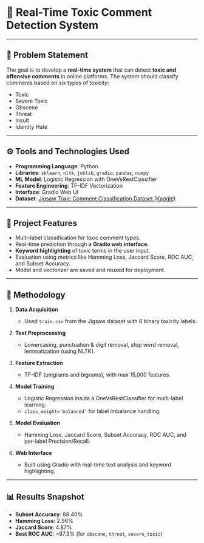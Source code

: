 # 🧠 Real-Time Toxic Comment Detection System

---

## 📌 Problem Statement

The goal is to develop a **real-time system** that can detect **toxic and offensive comments** in online platforms. The system should classify comments based on six types of toxicity:
- Toxic
- Severe Toxic
- Obscene
- Threat
- Insult
- Identity Hate

---

## ⚙️ Tools and Technologies Used

- **Programming Language**: Python  
- **Libraries**: `sklearn`, `nltk`, `joblib`, `gradio`, `pandas`, `numpy`  
- **ML Model**: Logistic Regression with OneVsRestClassifier  
- **Feature Engineering**: TF-IDF Vectorization  
- **Interface**: Gradio Web UI  
- **Dataset**: [Jigsaw Toxic Comment Classification Dataset (Kaggle)](https://www.kaggle.com/competitions/jigsaw-toxic-comment-classification-challenge/data)

---

## 🚀 Project Features

- Multi-label classification for toxic comment types.
- Real-time prediction through a **Gradio web interface**.
- **Keyword highlighting** of toxic terms in the user input.
- Evaluation using metrics like Hamming Loss, Jaccard Score, ROC AUC, and Subset Accuracy.
- Model and vectorizer are saved and reused for deployment.

---

## 🧪 Methodology

1. **Data Acquisition**  
   - Used `train.csv` from the Jigsaw dataset with 6 binary toxicity labels.

2. **Text Preprocessing**
   - Lowercasing, punctuation & digit removal, stop word removal, lemmatization (using NLTK).

3. **Feature Extraction**
   - TF-IDF (unigrams and bigrams), with max 15,000 features.

4. **Model Training**
   - Logistic Regression inside a OneVsRestClassifier for multi-label learning.
   - `class_weight='balanced'` for label imbalance handling.

5. **Model Evaluation**
   - Hamming Loss, Jaccard Score, Subset Accuracy, ROC AUC, and per-label Precision/Recall.

6. **Web Interface**
   - Built using Gradio with real-time text analysis and keyword highlighting.

---

## 📊 Results Snapshot

- **Subset Accuracy**: 88.40%  
- **Hamming Loss**: 2.96%  
- **Jaccard Score**: 4.87%  
- **Best ROC AUC**: ~97.3% (for `obscene`, `threat`, `severe_toxic`)